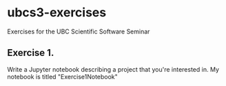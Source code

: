 # ubcs3-exercises

Exercises for the UBC Scientific Software Seminar

## Exercise 1. 

Write a Jupyter notebook describing a project that you're interested in.
My notebook is titled "Exercise1Notebook"
